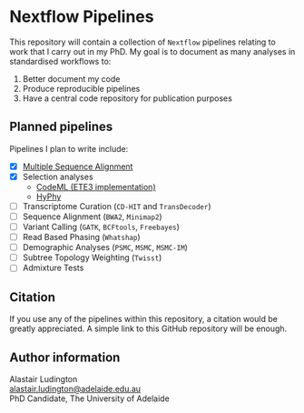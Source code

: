 # Nextflow Pipelines

This repository will contain a collection of `Nextflow` pipelines relating to
work that I carry out in my PhD. My goal is to document as many analyses in
standardised workflows to:

1. Better document my code
2. Produce reproducible pipelines
3. Have a central code repository for publication purposes

## Planned pipelines

Pipelines I plan to write include:

- [x] [Multiple Sequence Alignment](https://github.com/a-lud/nf-pipelines/wiki/Multiple-Sequence-Alignment)
- [x] Selection analyses
  - [CodeML (ETE3 implementation)](https://github.com/a-lud/nf-pipelines/wiki/CodeML---ETE3-implementation)
  - [HyPhy](https://github.com/a-lud/nf-pipelines/wiki/HyPhy)
- [ ] Transcriptome Curation (`CD-HIT` and `TransDecoder`)
- [ ] Sequence Alignment (`BWA2`, `Minimap2`)
- [ ] Variant Calling (`GATK`, `BCFtools`, `Freebayes`)
- [ ] Read Based Phasing (`Whatshap`)
- [ ] Demographic Analyses (`PSMC`, `MSMC`, `MSMC-IM`)
- [ ] Subtree Topology Weighting (`Twisst`)
- [ ] Admixture Tests

## Citation

If you use any of the pipelines within this repository, a citation would be greatly
appreciated. A simple link to this GitHub repository will be enough.

## Author information

Alastair Ludington  
alastair.ludington@adelaide.edu.au  
PhD Candidate, The University of Adelaide
